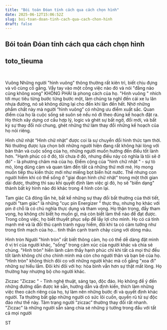 ```yaml
---
title: "Bói toán Đóan tính cách qua cách chọn hình"
date: 2025-06-12T15:06:52Z
slug: boi-toan-doan-tinh-cach-qua-cach-chon-hinh
draft: false
---
```


## Bói toán Đóan tính cách qua cách chọn hình

## toto_tieuma

​ 
 
Vuông
Những người "hình vuông" thông thường rất kiên trì, biết chịu đựng và vô cùng cố gắng. Vẩy tay vào một công việc nào đó và nói "đằng nào cũng không xong" KHÔNG PHẢI là phong cách của họ. "Hình vuông " nhích tới mục tiêu từng bước từng bước một, làm chúng ta nghĩ đến cái xe lu lăn nhựa đường, nó sẽ không dừng lại cho đến khi lăn đến hết. Nhờ những phẩm chất này mà người “hình vuông” có những ưu điểm xuất sắc. Quan điểm của họ là cuộc sống sẽ suôn sẻ nếu nó đi theo đúng kế hoạch đặt ra. Họ thích xây dựng cơ cấu hợp lý, logic và ghét sự bất ngờ, đổi mới, và bất kỳ sự thay đổi nói chung, ghét những thứ làm thay đổi những kế hoạch của họ nói riêng.
 
Hình chữ nhật
“Hình chữ nhật” được coi là sự chuyển đổi hình thức tạm thời. Nó thường được lựa chọn bởi những người hiện đang rất không hài lòng với bản thân và cuộc sống của họ, những người muốn hướng đến điều tốt lành hơn. "Hạnh phúc có ở đó, tôi chưa ở đó, nhưng điều này có nghĩa là tôi sẽ ở đó" - là phương châm mà của họ. Điểm cộng của "hình chữ nhật " - sự tò mò, lòng dũng cảm và quan tâm đến tất cả những thứ mới mẻ. Họ mong muốn tiếp thu kiến thức mới như miếng bọt biển hút nước. Thế nhưng con người hiếm khi có thể sống ở "giai đoạn hình chữ nhật" trong một thời gian dài được, thường thì sau khi quyết định làm việc gì đó, họ sẽ "biến dạng" thành bất kỳ hình nào đó khác trong 4 hình còn lại.
 
Tam giác
Cả đông lẫn hè, bất kể những sự thay đổi bất thường của thời tiết, người "tam giác" là những "cục pin Energizer " thực thụ, nhưng họ khác với pin ở chỗ là có chủ nghĩa thực dụng và tham vọng. Họ thận trọng, đầy tham vọng, họ không chỉ biết họ muốn gì, mà còn biết làm thế nào để đạt được. Trong công việc, họ biết thuyết phục sếp để lấy lợi cho mình. Họ có cá tính mạnh mẽ và là đối thủ cạnh tranh nguy hiểm, đôi khi ta có cảm tưởng như trong tĩnh mạch của họ… tinh thần cạnh tranh chảy cùng với dòng máu.
 
Hình tròn
Người "hình tròn" rất biết thông cảm, họ có thể dễ dàng đặt mình ở vị trí của người khác, "sống" trong cảm xúc của người khác và chia sẻ chúng. "Hình tròn" hiền lành cảm thấy hạnh phúc chỉ khi tất cả mọi thứ đều tốt lành không chỉ cho chính mình mà còn cho người thân và bạn bè của họ. "Hình tròn" không thích đôi co với những người khác mà cố gắng "xoa đi" những sự hiểu lầm. Đôi khi đối với họ: hòa bình vẫn hơn sự thật mất lòng. Họ thường hay nhượng bộ cho người khác.
 
Ziczac
"Ziczac " - Tính nghệ thuật, sáng tạo, độc đáo. Họ không để ý đến những đường dẫn được kẻ sẵn, hướng dẫn và định kiến, thích làm những việc theo cách riêng của họ, tự làm nên những bước đi và quyết định khác người. Ta thường bắt gặp những người có sức lôi cuốn, quyến rũ từ sự độc đáo như thế này. Tâm trạng người “ziczac” thường thay đổi rất nhanh. "Ziczac" là những người sẵn sàng chia sẻ những ý tưởng trong đầu với tất cả mọi người
 
 
ST